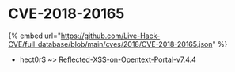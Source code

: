 # CVE-2018-20165
{% embed url="https://github.com/Live-Hack-CVE/full_database/blob/main/cves/2018/CVE-2018-20165.json" %}

* hect0rS ~> [Reflected-XSS-on-Opentext-Portal-v7.4.4](https://www.alice-snow.ru/2018/database/cve-2018-20165/reflected-xss-on-opentext-portal-v7.4.4-hect0rs)